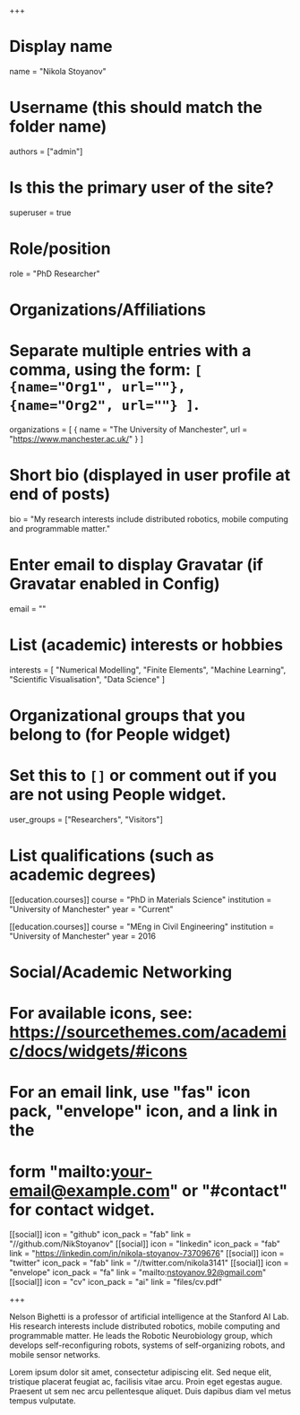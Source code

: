 +++
# Display name
name = "Nikola Stoyanov"

# Username (this should match the folder name)
authors = ["admin"]

# Is this the primary user of the site?
superuser = true

# Role/position
role = "PhD Researcher"

# Organizations/Affiliations
#   Separate multiple entries with a comma, using the form: `[ {name="Org1", url=""}, {name="Org2", url=""} ]`.
organizations = [ { name = "The University of Manchester", url = "https://www.manchester.ac.uk/" } ]

# Short bio (displayed in user profile at end of posts)
bio = "My research interests include distributed robotics, mobile computing and programmable matter."

# Enter email to display Gravatar (if Gravatar enabled in Config)
email = ""

# List (academic) interests or hobbies
interests = [
  "Numerical Modelling",
	"Finite Elements",
  "Machine Learning",
  "Scientific Visualisation",
  "Data Science"
]

# Organizational groups that you belong to (for People widget)
#   Set this to `[]` or comment out if you are not using People widget.
user_groups = ["Researchers", "Visitors"]

# List qualifications (such as academic degrees)
[[education.courses]]
  course = "PhD in Materials Science"
  institution = "University of Manchester"
  year = "Current"

[[education.courses]]
  course = "MEng in Civil Engineering"
  institution = "University of Manchester"
  year = 2016

# Social/Academic Networking
# For available icons, see: https://sourcethemes.com/academic/docs/widgets/#icons
#   For an email link, use "fas" icon pack, "envelope" icon, and a link in the
#   form "mailto:your-email@example.com" or "#contact" for contact widget.

[[social]]
	icon = "github"
	icon_pack = "fab"
	link = "//github.com/NikStoyanov"
[[social]]
	icon = "linkedin"
	icon_pack = "fab"
	link = "https://linkedin.com/in/nikola-stoyanov-73709676"
[[social]]
	icon = "twitter"
	icon_pack = "fab"
	link = "//twitter.com/nikola3141"
[[social]]
	icon = "envelope"
	icon_pack = "fa"
	link = "mailto:nstoyanov.92@gmail.com"
[[social]]
  icon = "cv"
  icon_pack = "ai"
  link = "files/cv.pdf"

+++

Nelson Bighetti is a professor of artificial intelligence at the Stanford AI Lab. His research interests include distributed robotics, mobile computing and programmable matter. He leads the Robotic Neurobiology group, which develops self-reconfiguring robots, systems of self-organizing robots, and mobile sensor networks.

Lorem ipsum dolor sit amet, consectetur adipiscing elit. Sed neque elit, tristique placerat feugiat ac, facilisis vitae arcu. Proin eget egestas augue. Praesent ut sem nec arcu pellentesque aliquet. Duis dapibus diam vel metus tempus vulputate. 
